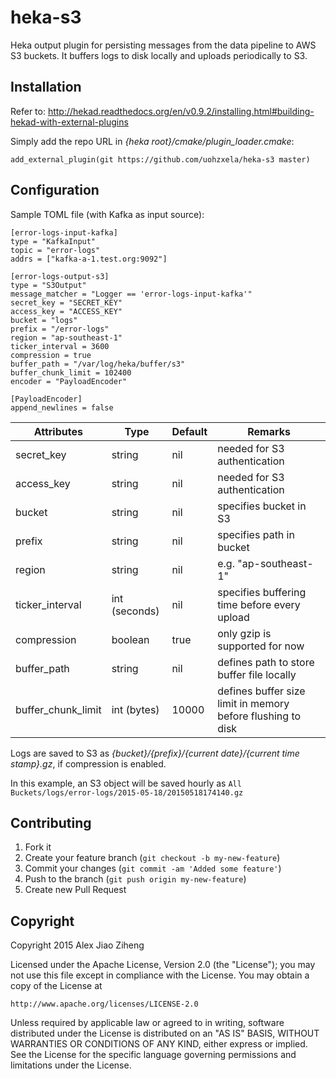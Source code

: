 # heka-s3

Heka output plugin for persisting messages from the data pipeline to AWS S3 buckets. It buffers logs to disk locally and uploads periodically to S3.

## Installation

Refer to: http://hekad.readthedocs.org/en/v0.9.2/installing.html#building-hekad-with-external-plugins

Simply add the repo URL in _{heka root}/cmake/plugin_loader.cmake_:

    add_external_plugin(git https://github.com/uohzxela/heka-s3 master)

## Configuration

Sample TOML file (with Kafka as input source):

```
[error-logs-input-kafka]
type = "KafkaInput"
topic = "error-logs"
addrs = ["kafka-a-1.test.org:9092"]

[error-logs-output-s3]
type = "S3Output"
message_matcher = "Logger == 'error-logs-input-kafka'"
secret_key = "SECRET_KEY"
access_key = "ACCESS_KEY"
bucket = "logs"
prefix = "/error-logs"
region = "ap-southeast-1"
ticker_interval = 3600
compression = true
buffer_path = "/var/log/heka/buffer/s3"
buffer_chunk_limit = 102400
encoder = "PayloadEncoder"

[PayloadEncoder]
append_newlines = false
```

| Attributes        | Type          | Default | Remarks   |
| -------------     |-------------  | -----   | --------- |
| secret_key        | string        |   nil   | needed for S3 authentication |
| access_key        | string        |   nil   | needed for S3 authentication |
| bucket            | string        |   nil   | specifies bucket in S3 |
| prefix            | string        |   nil   | specifies path in bucket |
| region            | string        |   nil   | e.g. "ap-southeast-1"|
| ticker_interval   | int (seconds) |   nil   | specifies buffering time before every upload |
| compression       | boolean       |   true  | only gzip is supported for now |
| buffer_path       | string        |   nil   | defines path to store buffer file locally |
| buffer_chunk_limit| int (bytes)   |   10000 | defines buffer size limit in memory before flushing to disk|

Logs are saved to S3 as _{bucket}/{prefix}/{current date}/{current time stamp}.gz_, if compression is enabled.

In this example, an S3 object will be saved hourly as `All Buckets/logs/error-logs/2015-05-18/20150518174140.gz`

## Contributing

1. Fork it
2. Create your feature branch (`git checkout -b my-new-feature`)
3. Commit your changes (`git commit -am 'Added some feature'`)
4. Push to the branch (`git push origin my-new-feature`)
5. Create new Pull Request

## Copyright

Copyright 2015 Alex Jiao Ziheng

Licensed under the Apache License, Version 2.0 (the "License");
you may not use this file except in compliance with the License.
You may obtain a copy of the License at

    http://www.apache.org/licenses/LICENSE-2.0

Unless required by applicable law or agreed to in writing, software
distributed under the License is distributed on an "AS IS" BASIS,
WITHOUT WARRANTIES OR CONDITIONS OF ANY KIND, either express or implied.
See the License for the specific language governing permissions and
limitations under the License.

